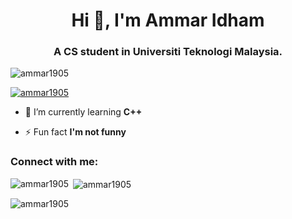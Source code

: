 <h1 align="center">Hi 👋, I'm Ammar Idham</h1>
<h3 align="center">A CS student in Universiti Teknologi Malaysia.</h3>

<p align="left"> <img src="https://komarev.com/ghpvc/?username=ammar1905&label=Profile%20views&color=0e75b6&style=flat" alt="ammar1905" /> </p>

<p align="left"> <a href="https://github.com/ryo-ma/github-profile-trophy"><img src="https://github-profile-trophy.vercel.app/?username=ammar1905" alt="ammar1905" /></a> </p>

- 🌱 I’m currently learning **C++**

- ⚡ Fun fact **I'm not funny**

<h3 align="left">Connect with me:</h3>
<p align="left">
</p>

<p><img align="left" src="https://github-readme-stats.vercel.app/api/top-langs?username=ammar1905&show_icons=true&locale=en&layout=compact" alt="ammar1905" /></p>

<p>&nbsp;<img align="center" src="https://github-readme-stats.vercel.app/api?username=ammar1905&show_icons=true&locale=en" alt="ammar1905" /></p>

<p><img align="center" src="https://github-readme-streak-stats.herokuapp.com/?user=ammar1905&" alt="ammar1905" /></p>
